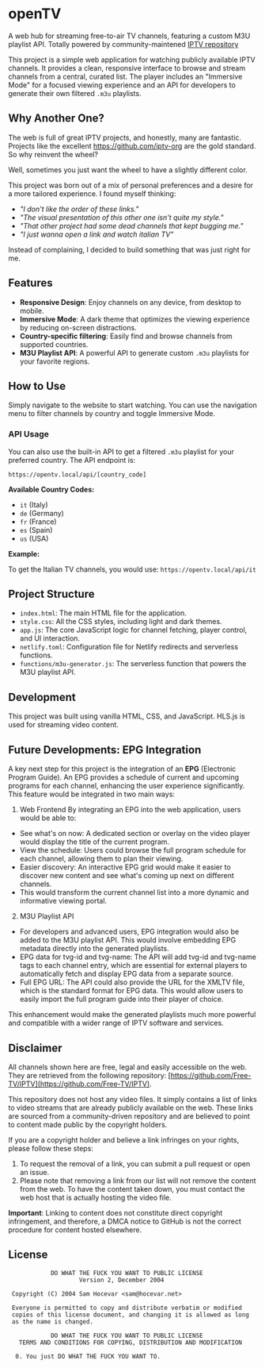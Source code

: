 # openTV

A web hub for streaming free-to-air TV channels, featuring a custom M3U playlist API. Totally powered by community-maintened [IPTV repository](https://github.com/Free-TV/IPTV)

This project is a simple web application for watching publicly available IPTV channels. It provides a clean, responsive interface to browse and stream channels from a central, curated list. The player includes an "Immersive Mode" for a focused viewing experience and an API for developers to generate their own filtered `.m3u` playlists.

## Why Another One? 
The web is full of great IPTV projects, and honestly, many are fantastic. Projects like the excellent https://github.com/iptv-org are the gold standard. So why reinvent the wheel?

Well, sometimes you just want the wheel to have a slightly different color.

This project was born out of a mix of personal preferences and a desire for a more tailored experience. I found myself thinking:

- *"I don't like the order of these links."*
- *"The visual presentation of this other one isn't quite my style."*
- *"That other project had some dead channels that kept bugging me."*
- *"I just wanna open a link and watch italian TV"*

Instead of complaining, I decided to build something that was just right for me.

## Features

- **Responsive Design**: Enjoy channels on any device, from desktop to mobile.
- **Immersive Mode**: A dark theme that optimizes the viewing experience by reducing on-screen distractions.
- **Country-specific filtering**: Easily find and browse channels from supported countries.
- **M3U Playlist API**: A powerful API to generate custom `.m3u` playlists for your favorite regions.

## How to Use

Simply navigate to the website to start watching. You can use the navigation menu to filter channels by country and toggle Immersive Mode.

### API Usage

You can also use the built-in API to get a filtered `.m3u` playlist for your preferred country. The API endpoint is:

`https://opentv.local/api/[country_code]`

**Available Country Codes:**

- `it` (Italy)
- `de` (Germany)
- `fr` (France)
- `es` (Spain)
- `us` (USA)

**Example:**

To get the Italian TV channels, you would use:
`https://opentv.local/api/it`

## Project Structure

- `index.html`: The main HTML file for the application.
- `style.css`: All the CSS styles, including light and dark themes.
- `app.js`: The core JavaScript logic for channel fetching, player control, and UI interaction.
- `netlify.toml`: Configuration file for Netlify redirects and serverless functions.
- `functions/m3u-generator.js`: The serverless function that powers the M3U playlist API.

## Development

This project was built using vanilla HTML, CSS, and JavaScript. HLS.js is used for streaming video content.

## Future Developments: EPG Integration

A key next step for this project is the integration of an **EPG** (Electronic Program Guide). An EPG provides a schedule of current and upcoming programs for each channel, enhancing the user experience significantly. This feature would be integrated in two main ways:

1. Web Frontend
By integrating an EPG into the web application, users would be able to:
* See what's on now: A dedicated section or overlay on the video player would display the title of the current program.
* View the schedule: Users could browse the full program schedule for each channel, allowing them to plan their viewing.
* Easier discovery: An interactive EPG grid would make it easier to discover new content and see what's coming up next on different channels.
* This would transform the current channel list into a more dynamic and informative viewing portal.

2. M3U Playlist API
* For developers and advanced users, EPG integration would also be added to the M3U playlist API. This would involve embedding EPG metadata directly into the generated playlists.
* EPG data for tvg-id and tvg-name: The API will add tvg-id and tvg-name tags to each channel entry, which are essential for external players to automatically fetch and display EPG data from a separate source.
* Full EPG URL: The API could also provide the URL for the XMLTV file, which is the standard format for EPG data. This would allow users to easily import the full program guide into their player of choice.

This enhancement would make the generated playlists much more powerful and compatible with a wider range of IPTV software and services.

## Disclaimer

All channels shown here are free, legal and easily accessible on the web. They are retrieved from the following repository: [https://github.com/Free-TV/IPTV](https://github.com/Free-TV/IPTV).

This repository does not host any video files. It simply contains a list of links to video streams that are already publicly available on the web. These links are sourced from a community-driven repository and are believed to point to content made public by the copyright holders.

If you are a copyright holder and believe a link infringes on your rights, please follow these steps:

1. To request the removal of a link, you can submit a pull request or open an issue.
2. Please note that removing a link from our list will not remove the content from the web. To have the content taken down, you must contact the web host that is actually hosting the video file.

**Important**: Linking to content does not constitute direct copyright infringement, and therefore, a DMCA notice to GitHub is not the correct procedure for content hosted elsewhere.

## License

```
            DO WHAT THE FUCK YOU WANT TO PUBLIC LICENSE
                    Version 2, December 2004

 Copyright (C) 2004 Sam Hocevar <sam@hocevar.net>

 Everyone is permitted to copy and distribute verbatim or modified
 copies of this license document, and changing it is allowed as long
 as the name is changed.

            DO WHAT THE FUCK YOU WANT TO PUBLIC LICENSE
   TERMS AND CONDITIONS FOR COPYING, DISTRIBUTION AND MODIFICATION

  0. You just DO WHAT THE FUCK YOU WANT TO.
```